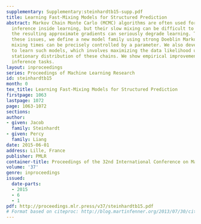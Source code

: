 ```yaml
---
supplementary: Supplementary:steinhardtb15-supp.pdf
title: Learning Fast-Mixing Models for Structured Prediction
abstract: Markov Chain Monte Carlo (MCMC) algorithms are often used for approximate
  inference inside learning, but their slow mixing can be difficult to diagnose and
  the resulting approximate gradients can seriously degrade learning. To alleviate
  these issues, we define a new model family using strong Doeblin Markov chains, whose
  mixing times can be precisely controlled by a parameter. We also develop an algorithm
  to learn such models, which involves maximizing the data likelihood under the induced
  stationary distribution of these chains. We show empirical improvements on two challenging
  inference tasks.
layout: inproceedings
series: Proceedings of Machine Learning Research
id: steinhardtb15
month: 0
tex_title: Learning Fast-Mixing Models for Structured Prediction
firstpage: 1063
lastpage: 1072
page: 1063-1072
sections: 
author:
- given: Jacob
  family: Steinhardt
- given: Percy
  family: Liang
date: 2015-06-01
address: Lille, France
publisher: PMLR
container-title: Proceedings of the 32nd International Conference on Machine Learning
volume: '37'
genre: inproceedings
issued:
  date-parts:
  - 2015
  - 6
  - 1
pdf: http://proceedings.mlr.press/v37/steinhardtb15.pdf
# Format based on citeproc: http://blog.martinfenner.org/2013/07/30/citeproc-yaml-for-bibliographies/
---
```

